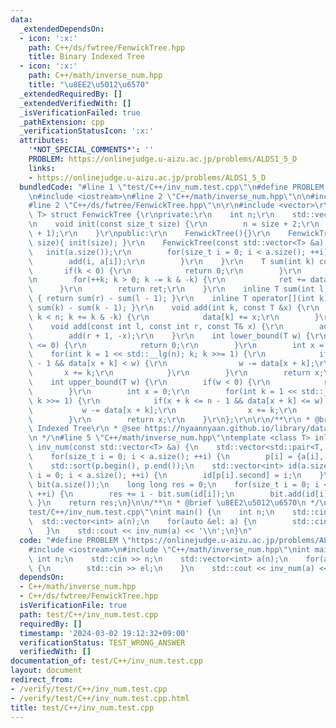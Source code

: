 ```yaml
---
data:
  _extendedDependsOn:
  - icon: ':x:'
    path: C++/ds/fwtree/FenwickTree.hpp
    title: Binary Indexed Tree
  - icon: ':x:'
    path: C++/math/inverse_num.hpp
    title: "\u8EE2\u5012\u6570"
  _extendedRequiredBy: []
  _extendedVerifiedWith: []
  _isVerificationFailed: true
  _pathExtension: cpp
  _verificationStatusIcon: ':x:'
  attributes:
    '*NOT_SPECIAL_COMMENTS*': ''
    PROBLEM: https://onlinejudge.u-aizu.ac.jp/problems/ALDS1_5_D
    links:
    - https://onlinejudge.u-aizu.ac.jp/problems/ALDS1_5_D
  bundledCode: "#line 1 \"test/C++/inv_num.test.cpp\"\n#define PROBLEM \"https://onlinejudge.u-aizu.ac.jp/problems/ALDS1_5_D\"\
    \n#include <iostream>\n#line 2 \"C++/math/inverse_num.hpp\"\n\n#include <algorithm>\n\
    #line 2 \"C++/ds/fwtree/FenwickTree.hpp\"\n\r\n#include <vector>\r\ntemplate <class\
    \ T> struct FenwickTree {\r\nprivate:\r\n    int n;\r\n    std::vector<T> data;\r\
    \n    void init(const size_t size) {\r\n        n = size + 2;\r\n        data.resize(n\
    \ + 1);\r\n    }\r\npublic:\r\n    FenwickTree(){}\r\n    FenwickTree(const size_t\
    \ size){ init(size); }\r\n    FenwickTree(const std::vector<T> &a) {\r\n     \
    \   init(a.size());\r\n        for(size_t i = 0; i < a.size(); ++i) {\r\n    \
    \        add(i, a[i]);\r\n        }\r\n    }\r\n    T sum(int k) const {\r\n \
    \       if(k < 0) {\r\n            return 0;\r\n        }\r\n        T ret = 0;\r\
    \n        for(++k; k > 0; k -= k & -k) {\r\n            ret += data[k];\r\n  \
    \      }\r\n        return ret;\r\n    }\r\n    inline T sum(int l, int r) const\
    \ { return sum(r) - sum(l - 1); }\r\n    inline T operator[](int k) const { return\
    \ sum(k) - sum(k - 1); }\r\n    void add(int k, const T &x) {\r\n        for(++k;\
    \ k < n; k += k & -k) {\r\n            data[k] += x;\r\n        }\r\n    }\r\n\
    \    void add(const int l, const int r, const T& x) {\r\n        add(l, x);\r\n\
    \        add(r + 1, -x);\r\n    }\r\n    int lower_bound(T w) {\r\n        if(w\
    \ <= 0) {\r\n            return 0;\r\n        }\r\n        int x = 0;\r\n    \
    \    for(int k = 1 << std::__lg(n); k; k >>= 1) {\r\n            if(x + k <= n\
    \ - 1 && data[x + k] < w) {\r\n                w -= data[x + k];\r\n         \
    \       x += k;\r\n            }\r\n        }\r\n        return x;\r\n    }\r\n\
    \    int upper_bound(T w) {\r\n        if(w < 0) {\r\n            return 0;\r\n\
    \        }\r\n        int x = 0;\r\n        for(int k = 1 << std::__lg(n); k;\
    \ k >>= 1) {\r\n            if(x + k <= n - 1 && data[x + k] <= w) {\r\n     \
    \           w -= data[x + k];\r\n                x += k;\r\n            }\r\n\
    \        }\r\n        return x;\r\n    }\r\n};\r\n\r\n/**\r\n * @brief Binary\
    \ Indexed Tree\r\n * @see https://nyaannyaan.github.io/library/data-structure/binary-indexed-tree.hpp\r\
    \n */\n#line 5 \"C++/math/inverse_num.hpp\"\ntemplate <class T> inline long long\
    \ inv_num(const std::vector<T> &a) {\n    std::vector<std::pair<T, int>> p(a.size());\n\
    \    for(size_t i = 0; i < a.size(); ++i) {\n        p[i] = {a[i], i};\n    }\n\
    \    std::sort(p.begin(), p.end());\n    std::vector<int> id(a.size());\n    for(size_t\
    \ i = 0; i < a.size(); ++i) {\n        id[p[i].second] = i;\n    }\n    FenwickTree<T>\
    \ bit(a.size());\n    long long res = 0;\n    for(size_t i = 0; i < a.size();\
    \ ++i) {\n        res += i - bit.sum(id[i]);\n        bit.add(id[i], 1);\n   \
    \ }\n    return res;\n}\n\n/**\n * @brief \u8EE2\u5012\u6570\n */\n#line 4 \"\
    test/C++/inv_num.test.cpp\"\nint main() {\n    int n;\n    std::cin >> n;\n  \
    \  std::vector<int> a(n);\n    for(auto &el: a) {\n        std::cin >> el;\n \
    \   }\n    std::cout << inv_num(a) << '\\n';\n}\n"
  code: "#define PROBLEM \"https://onlinejudge.u-aizu.ac.jp/problems/ALDS1_5_D\"\n\
    #include <iostream>\n#include \"C++/math/inverse_num.hpp\"\nint main() {\n   \
    \ int n;\n    std::cin >> n;\n    std::vector<int> a(n);\n    for(auto &el: a)\
    \ {\n        std::cin >> el;\n    }\n    std::cout << inv_num(a) << '\\n';\n}"
  dependsOn:
  - C++/math/inverse_num.hpp
  - C++/ds/fwtree/FenwickTree.hpp
  isVerificationFile: true
  path: test/C++/inv_num.test.cpp
  requiredBy: []
  timestamp: '2024-03-02 19:12:32+09:00'
  verificationStatus: TEST_WRONG_ANSWER
  verifiedWith: []
documentation_of: test/C++/inv_num.test.cpp
layout: document
redirect_from:
- /verify/test/C++/inv_num.test.cpp
- /verify/test/C++/inv_num.test.cpp.html
title: test/C++/inv_num.test.cpp
---
```

